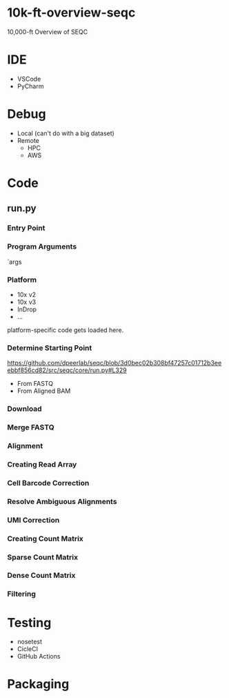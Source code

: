 # 10k-ft-overview-seqc

10,000-ft Overview of SEQC

# IDE

- VSCode
- PyCharm

# Debug

- Local (can't do with a big dataset)
- Remote
  - HPC
  - AWS

# Code

## run.py

### Entry Point

### Program Arguments

`args

### Platform

- 10x v2
- 10x v3
- InDrop
- ...

platform-specific code gets loaded here.

### Determine Starting Point

https://github.com/dpeerlab/seqc/blob/3d0bec02b308bf47257c01712b3eeebbf856cd82/src/seqc/core/run.py#L329

- From FASTQ
- From Aligned BAM

### Download

### Merge FASTQ

### Alignment

### Creating Read Array

### Cell Barcode Correction

### Resolve Ambiguous Alignments

### UMI Correction

### Creating Count Matrix

### Sparse Count Matrix

### Dense Count Matrix

### Filtering

# Testing

- nosetest
- CicleCI
- GitHub Actions

# Packaging
